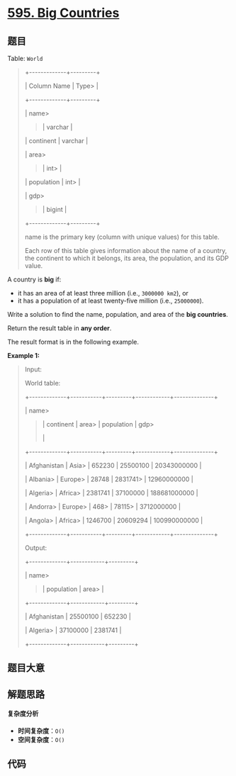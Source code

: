 # [595. Big Countries](https://leetcode.com/problems/big-countries/)

## 题目

Table: `World`

> +-------------+---------+
>
> | Column Name | Type>
> |
>
> +-------------+---------+
>
> | name>
>
> > | varchar |
>
> | continent | varchar |
>
> | area>
>
> > | int>
> > |
>
> | population | int>
> |
>
> | gdp>
>
> > | bigint |
>
> +-------------+---------+
>
> name is the primary key (column with unique values) for this table.
>
> Each row of this table gives information about the name of a country, the continent to which it belongs, its area, the population, and its GDP value.

A country is **big** if:

- it has an area of at least three million (i.e., `3000000 km2`), or
- it has a population of at least twenty-five million (i.e., `25000000`).

Write a solution to find the name, population, and area of the **big
countries**.

Return the result table in **any order**.

The result format is in the following example.

**Example 1:**

> Input:
>
> World table:
>
> +-------------+-----------+---------+------------+--------------+
>
> | name>
>
> > | continent | area>
> > | population | gdp>
> >
> > |
>
> +-------------+-----------+---------+------------+--------------+
>
> | Afghanistan | Asia>
> | 652230 | 25500100 | 20343000000 |
>
> | Albania>
> | Europe>
> | 28748 | 2831741>
> | 12960000000 |
>
> | Algeria>
> | Africa>
> | 2381741 | 37100000 | 188681000000 |
>
> | Andorra>
> | Europe>
> | 468>
> | 78115>
> | 3712000000 |
>
> | Angola>
> | Africa>
> | 1246700 | 20609294 | 100990000000 |
>
> +-------------+-----------+---------+------------+--------------+
>
> Output:
>
> +-------------+------------+---------+
>
> | name>
>
> > | population | area>
> > |
>
> +-------------+------------+---------+
>
> | Afghanistan | 25500100 | 652230 |
>
> | Algeria>
> | 37100000 | 2381741 |
>
> +-------------+------------+---------+

## 题目大意

## 解题思路

#### 复杂度分析

- **时间复杂度**：`O()`
- **空间复杂度**：`O()`

## 代码

```javascript

```
